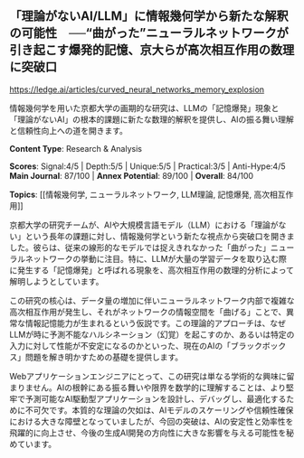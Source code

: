 ## 「理論がないAI/LLM」に情報幾何学から新たな解釈の可能性　──“曲がった”ニューラルネットワークが引き起こす爆発的記憶、京大らが高次相互作用の数理に突破口

https://ledge.ai/articles/curved_neural_networks_memory_explosion

情報幾何学を用いた京都大学の画期的な研究は、LLMの「記憶爆発」現象と「理論がないAI」の根本的課題に新たな数理的解釈を提供し、AIの振る舞い理解と信頼性向上への道を開きます。

**Content Type**: Research & Analysis

**Scores**: Signal:4/5 | Depth:5/5 | Unique:5/5 | Practical:3/5 | Anti-Hype:4/5
**Main Journal**: 87/100 | **Annex Potential**: 89/100 | **Overall**: 84/100

**Topics**: [[情報幾何学, ニューラルネットワーク, LLM理論, 記憶爆発, 高次相互作用]]

京都大学の研究チームが、AIや大規模言語モデル（LLM）における「理論がない」という長年の課題に対し、情報幾何学という新たな視点から突破口を開きました。彼らは、従来の線形的なモデルでは捉えきれなかった「曲がった」ニューラルネットワークの挙動に注目。特に、LLMが大量の学習データを取り込む際に発生する「記憶爆発」と呼ばれる現象を、高次相互作用の数理的分析によって解明しようとしています。

この研究の核心は、データ量の増加に伴いニューラルネットワーク内部で複雑な高次相互作用が発生し、それがネットワークの情報空間を「曲げる」ことで、異常な情報記憶能力が生まれるという仮説です。この理論的アプローチは、なぜLLMが時に予測不能なハルシネーション（幻覚）を起こすのか、あるいは特定の入力に対して性能が不安定になるのかといった、現在のAIの「ブラックボックス」問題を解き明かすための基礎を提供します。

Webアプリケーションエンジニアにとって、この研究は単なる学術的な興味に留まりません。AIの根幹にある振る舞いや限界を数学的に理解することは、より堅牢で予測可能なAI駆動型アプリケーションを設計し、デバッグし、最適化するために不可欠です。本質的な理論の欠如は、AIモデルのスケーリングや信頼性確保における大きな障壁となっていましたが、今回の突破は、AIの安定性と効率性を飛躍的に向上させ、今後の生成AI開発の方向性に大きな影響を与える可能性を秘めています。